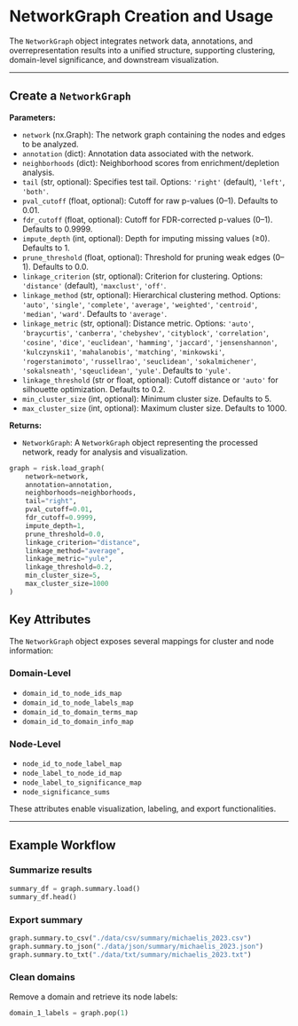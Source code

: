 # NetworkGraph Creation and Usage

The `NetworkGraph` object integrates network data, annotations, and overrepresentation results into a unified structure, supporting clustering, domain-level significance, and downstream visualization.

---

## Create a `NetworkGraph`

**Parameters:**

- `network` (nx.Graph): The network graph containing the nodes and edges to be analyzed.
- `annotation` (dict): Annotation data associated with the network.
- `neighborhoods` (dict): Neighborhood scores from enrichment/depletion analysis.
- `tail` (str, optional): Specifies test tail. Options: `'right'` (default), `'left'`, `'both'`.
- `pval_cutoff` (float, optional): Cutoff for raw p-values (0–1). Defaults to 0.01.
- `fdr_cutoff` (float, optional): Cutoff for FDR-corrected p-values (0–1). Defaults to 0.9999.
- `impute_depth` (int, optional): Depth for imputing missing values (≥0). Defaults to 1.
- `prune_threshold` (float, optional): Threshold for pruning weak edges (0–1). Defaults to 0.0.
- `linkage_criterion` (str, optional): Criterion for clustering. Options: `'distance'` (default), `'maxclust'`, `'off'`.
- `linkage_method` (str, optional): Hierarchical clustering method. Options: `'auto'`, `'single'`, `'complete'`, `'average'`, `'weighted'`, `'centroid'`, `'median'`, `'ward'`. Defaults to `'average'`.
- `linkage_metric` (str, optional): Distance metric. Options: `'auto'`, `'braycurtis'`, `'canberra'`, `'chebyshev'`, `'cityblock'`, `'correlation'`, `'cosine'`, `'dice'`, `'euclidean'`, `'hamming'`, `'jaccard'`, `'jensenshannon'`, `'kulczynski1'`, `'mahalanobis'`, `'matching'`, `'minkowski'`, `'rogerstanimoto'`, `'russellrao'`, `'seuclidean'`, `'sokalmichener'`, `'sokalsneath'`, `'sqeuclidean'`, `'yule'`. Defaults to `'yule'`.
- `linkage_threshold` (str or float, optional): Cutoff distance or `'auto'` for silhouette optimization. Defaults to 0.2.
- `min_cluster_size` (int, optional): Minimum cluster size. Defaults to 5.
- `max_cluster_size` (int, optional): Maximum cluster size. Defaults to 1000.

**Returns:**

- `NetworkGraph`: A `NetworkGraph` object representing the processed network, ready for analysis and visualization.

```python
graph = risk.load_graph(
    network=network,
    annotation=annotation,
    neighborhoods=neighborhoods,
    tail="right",
    pval_cutoff=0.01,
    fdr_cutoff=0.9999,
    impute_depth=1,
    prune_threshold=0.0,
    linkage_criterion="distance",
    linkage_method="average",
    linkage_metric="yule",
    linkage_threshold=0.2,
    min_cluster_size=5,
    max_cluster_size=1000
)
```

## Key Attributes

The `NetworkGraph` object exposes several mappings for cluster and node information:

### Domain-Level

- `domain_id_to_node_ids_map`
- `domain_id_to_node_labels_map`
- `domain_id_to_domain_terms_map`
- `domain_id_to_domain_info_map`

### Node-Level

- `node_id_to_node_label_map`
- `node_label_to_node_id_map`
- `node_label_to_significance_map`
- `node_significance_sums`

These attributes enable visualization, labeling, and export functionalities.

---

## Example Workflow

### Summarize results

```python
summary_df = graph.summary.load()
summary_df.head()
```

### Export summary

```python
graph.summary.to_csv("./data/csv/summary/michaelis_2023.csv")
graph.summary.to_json("./data/json/summary/michaelis_2023.json")
graph.summary.to_txt("./data/txt/summary/michaelis_2023.txt")
```

### Clean domains

Remove a domain and retrieve its node labels:

```python
domain_1_labels = graph.pop(1)
```
